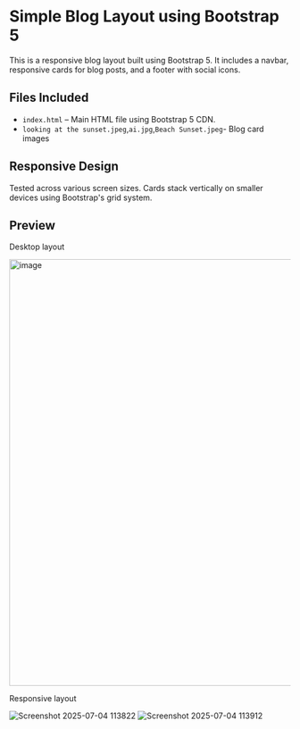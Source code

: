 # Simple Blog Layout using Bootstrap 5

This is a responsive blog layout built using Bootstrap 5. It includes a navbar, responsive cards for blog posts, and a footer with social icons.

## Files Included
- `index.html` – Main HTML file using Bootstrap 5 CDN.
- `looking at the sunset.jpeg`,`ai.jpg`,`Beach Sunset.jpeg`- Blog card images

## Responsive Design
Tested across various screen sizes. Cards stack vertically on smaller devices using Bootstrap's grid system.

## Preview

Desktop layout

<img width="764" alt="image" src="https://github.com/user-attachments/assets/fbc8ec8e-0597-4de2-ab48-d919c8e0415c" />


Responsive layout

![Screenshot 2025-07-04 113822](https://github.com/user-attachments/assets/0206c2e9-e206-42bd-80f4-26c281e3c681)
![Screenshot 2025-07-04 113912](https://github.com/user-attachments/assets/946e9edb-62f4-4dc7-a0e1-892091f1918e)



